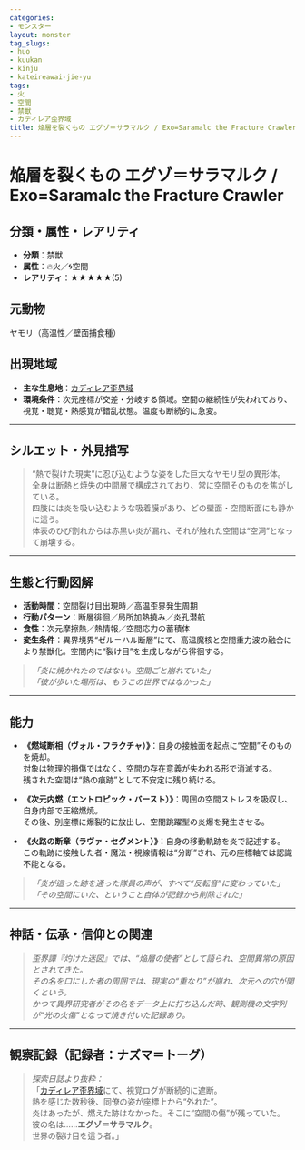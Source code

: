```yaml
---
categories:
- モンスター
layout: monster
tag_slugs:
- huo
- kuukan
- kinju
- kateireawai-jie-yu
tags:
- 火
- 空間
- 禁獣
- カディレア歪界域
title: 焔層を裂くもの エグゾ＝サラマルク / Exo=Saramalc the Fracture Crawler
---
```


# 焔層を裂くもの エグゾ＝サラマルク / Exo=Saramalc the Fracture Crawler

## 分類・属性・レアリティ
* **分類**：禁獣  
* **属性**：🔥火／🌀空間  
* **レアリティ**：★★★★★(5)

## 元動物
ヤモリ（高温性／壁面捕食種）

## 出現地域
* **主な生息地**：[カディレア歪界域](../place/kadirea_warpzone.md)  
* **環境条件**：次元座標が交差・分岐する領域。空間の継続性が失われており、視覚・聴覚・熱感覚が錯乱状態。温度も断続的に急変。

---

## シルエット・外見描写
> “熱で裂けた現実”に忍び込むような姿をした巨大なヤモリ型の異形体。  
> 全身は断熱と焼失の中間層で構成されており、常に空間そのものを焦がしている。  
> 四肢には炎を吸い込むような吸着膜があり、どの壁面・空間断面にも静かに這う。  
> 体表のひび割れからは赤黒い炎が漏れ、それが触れた空間は“空洞”となって崩壊する。

---

## 生態と行動図解
* **活動時間**：空間裂け目出現時／高温歪界発生周期  
* **行動パターン**：断層徘徊／局所加熱撓み／炎孔潜航  
* **食性**：次元摩擦熱／熱情報／空間応力の蓄積体  
* **変生条件**：異界境界“ゼル＝ハル断層”にて、高温魔核と空間重力波の融合により禁獣化。空間内に“裂け目”を生成しながら徘徊する。

> *「炎に焼かれたのではない。空間ごと崩れていた」*  
> *「彼が歩いた場所は、もうこの世界ではなかった」*

---

## 能力
* **《燃域断相（ヴォル・フラクチャ）》**：自身の接触面を起点に“空間”そのものを焼却。  
対象は物理的損傷ではなく、空間の存在意義が失われる形で消滅する。  
残された空間は“熱の痕跡”として不安定に残り続ける。

* **《次元内燃（エントロピック・バースト）》**：周囲の空間ストレスを吸収し、自身内部で圧縮燃焼。  
その後、別座標に爆裂的に放出し、空間跳躍型の炎爆を発生させる。

* **《火路の断章（ラヴァ・セグメント）》**：自身の移動軌跡を炎で記述する。  
この軌跡に接触した者・魔法・視線情報は“分断”され、元の座標軸では認識不能となる。

> *「炎が這った跡を通った隊員の声が、すべて“反転音”に変わっていた」*  
> *「その空間にいた、ということ自体が記録から削除された」*

---

## 神話・伝承・信仰との関連
> *歪界譚『灼けた迷図』では、“焔層の使者”として語られ、空間異常の原因とされてきた。  
その名を口にした者の周囲では、現実の“重なり”が崩れ、次元への穴が開くという。*  
> *かつて異界研究者がその名をデータ上に打ち込んだ時、観測機の文字列が“光の火傷”となって焼き付いた記録あり。*

---

## 観察記録（記録者：ナズマ＝トーグ）

> *探索日誌より抜粋：*  
> 「[カディレア歪界域](../place/kadirea_warpzone.md)にて、視覚ログが断続的に遮断。  
> 熱を感じた数秒後、同僚の姿が座標上から“外れた”。  
> 炎はあったが、燃えた跡はなかった。そこに“空間の傷”が残っていた。  
> 彼の名は……**エグゾ＝サラマルク**。  
> 世界の裂け目を這う者。」